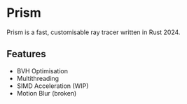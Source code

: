 # Prism

Prism is a fast, customisable ray tracer written in Rust 2024.

## Features

- BVH Optimisation
- Multithreading
- SIMD Acceleration (WIP)
- Motion Blur (broken)